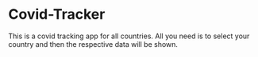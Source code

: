 # Covid-Tracker
This is a covid tracking app for all countries. All you need is to select your country and then the respective data will be shown.
